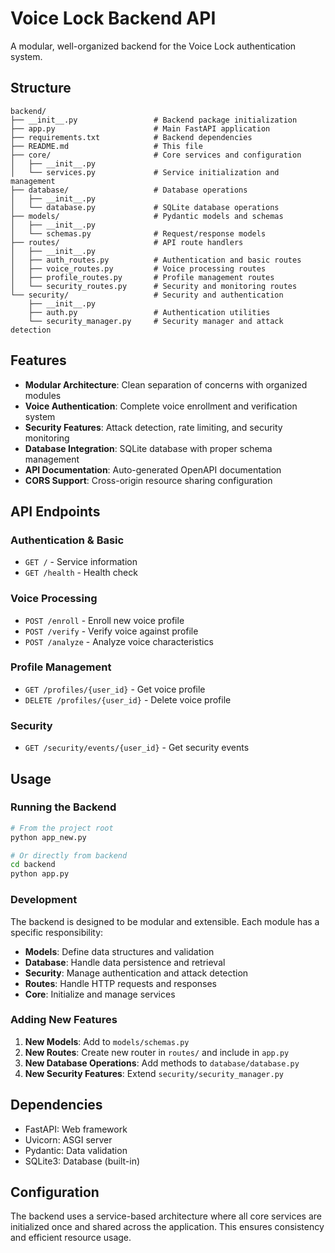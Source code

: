 # Voice Lock Backend API

A modular, well-organized backend for the Voice Lock authentication system.

## Structure

```
backend/
├── __init__.py                 # Backend package initialization
├── app.py                      # Main FastAPI application
├── requirements.txt            # Backend dependencies
├── README.md                   # This file
├── core/                       # Core services and configuration
│   ├── __init__.py
│   └── services.py             # Service initialization and management
├── database/                   # Database operations
│   ├── __init__.py
│   └── database.py             # SQLite database operations
├── models/                     # Pydantic models and schemas
│   ├── __init__.py
│   └── schemas.py              # Request/response models
├── routes/                     # API route handlers
│   ├── __init__.py
│   ├── auth_routes.py          # Authentication and basic routes
│   ├── voice_routes.py         # Voice processing routes
│   ├── profile_routes.py       # Profile management routes
│   └── security_routes.py      # Security and monitoring routes
└── security/                   # Security and authentication
    ├── __init__.py
    ├── auth.py                 # Authentication utilities
    └── security_manager.py     # Security manager and attack detection
```

## Features

- **Modular Architecture**: Clean separation of concerns with organized modules
- **Voice Authentication**: Complete voice enrollment and verification system
- **Security Features**: Attack detection, rate limiting, and security monitoring
- **Database Integration**: SQLite database with proper schema management
- **API Documentation**: Auto-generated OpenAPI documentation
- **CORS Support**: Cross-origin resource sharing configuration

## API Endpoints

### Authentication & Basic
- `GET /` - Service information
- `GET /health` - Health check

### Voice Processing
- `POST /enroll` - Enroll new voice profile
- `POST /verify` - Verify voice against profile
- `POST /analyze` - Analyze voice characteristics

### Profile Management
- `GET /profiles/{user_id}` - Get voice profile
- `DELETE /profiles/{user_id}` - Delete voice profile

### Security
- `GET /security/events/{user_id}` - Get security events

## Usage

### Running the Backend

```bash
# From the project root
python app_new.py

# Or directly from backend
cd backend
python app.py
```

### Development

The backend is designed to be modular and extensible. Each module has a specific responsibility:

- **Models**: Define data structures and validation
- **Database**: Handle data persistence and retrieval
- **Security**: Manage authentication and attack detection
- **Routes**: Handle HTTP requests and responses
- **Core**: Initialize and manage services

### Adding New Features

1. **New Models**: Add to `models/schemas.py`
2. **New Routes**: Create new router in `routes/` and include in `app.py`
3. **New Database Operations**: Add methods to `database/database.py`
4. **New Security Features**: Extend `security/security_manager.py`

## Dependencies

- FastAPI: Web framework
- Uvicorn: ASGI server
- Pydantic: Data validation
- SQLite3: Database (built-in)

## Configuration

The backend uses a service-based architecture where all core services are initialized once and shared across the application. This ensures consistency and efficient resource usage.
